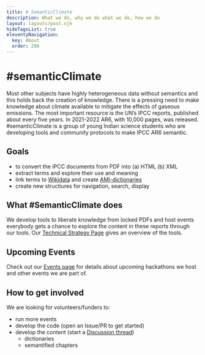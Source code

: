 ```yaml
---
title: # SemanticClimate
description: What we do, why we do what we do, how we do
layout: layouts/post.njk
hideTagsList: true
eleventyNavigation:
  key: About
  order: 200
---
```

# #semanticClimate
Most other subjects have highly heterogeneous data without semantics and this holds back the creation of knowledge. There is a pressing need to make knowledge about climate available to mitigate the effects of gaseous emissions. The most important resource is the UN’s IPCC reports, published about every five years. In 2021-2022 AR6, with 10,000 pages, was released. #semanticClimate is a group of young Indian science students who are developing tools and community protocols to make IPCC AR6 semantic.

## Goals
* to convert the IPCC documents from PDF into (a) HTML (b) XML
* extract terms and explore their use and meaning
* link terms to [Wikidata](https://www.wikidata.org/wiki/Wikidata:Main_Page) and create [AMI-dictionaries](https://github.com/petermr/tigr2ess/blob/master/dictionaries/TUTORIAL.md)
* create new structiures for navigation, search, display

## What #SemanticClimate does
We develop tools to liberate knowledge from locked PDFs and host events everybody gets a chance to explore the content in these reports through our tools. 
Our [Technical Strategy Page](https://github.com/petermr/semanticClimate/tree/main/ipcc/ar6/wg3#readme) gives an overview of the tools. 
## Upcoming Events
Check out our [Events page](https://semanticclimate.github.io/p/en/events/) for details about upcoming hackathons we host and other events we are part of. 

## How to get involved
We are looking for volunteers/funders to: 
- run more events
- develop the code (open an Issue/PR to get started)
- develop the content (start a [Discussion thread](https://github.com/petermr/petermr/discussions/))
   - dictionaries
   - semantified chapters
